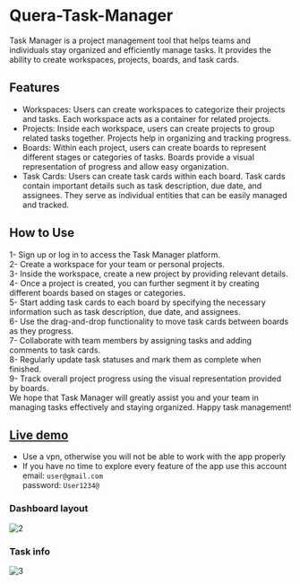 # Quera-Task-Manager

Task Manager is a project management tool that helps teams and individuals stay organized and efficiently manage tasks. It provides the ability to create workspaces, projects, boards, and task cards.

## Features
* Workspaces: Users can create workspaces to categorize their projects and tasks. Each workspace acts as a container for related projects.
* Projects: Inside each workspace, users can create projects to group related tasks together. Projects help in organizing and tracking progress.
* Boards: Within each project, users can create boards to represent different stages or categories of tasks. Boards provide a visual representation of progress and allow easy organization.
* Task Cards: Users can create task cards within each board. Task cards contain important details such as task description, due date, and assignees. They serve as individual entities that can be easily managed and tracked.

## How to Use
1- Sign up or log in to access the Task Manager platform.<br>
2- Create a workspace for your team or personal projects.<br>
3- Inside the workspace, create a new project by providing relevant details.<br>
4- Once a project is created, you can further segment it by creating different boards based on stages or categories.<br>
5- Start adding task cards to each board by specifying the necessary information such as task description, due date, and assignees.<br>
6- Use the drag-and-drop functionality to move task cards between boards as they progress.<br>
7- Collaborate with team members by assigning tasks and adding comments to task cards.<br>
8- Regularly update task statuses and mark them as complete when finished.<br>
9- Track overall project progress using the visual representation provided by boards.<br>
We hope that Task Manager will greatly assist you and your team in managing tasks effectively and staying organized. Happy task management!

## [Live demo](https://quera-task-manager.onrender.com/)
* Use a vpn, otherwise you will not be able to work with the app properly
* If you have no time to explore every feature of the app use this account <br>
email: `user@gmail.com` <br>
password: `User1234@`

### Dashboard layout
![2](https://github.com/Saeed-Abedini/Quera-Task-Manager/assets/58294372/31c5e07e-55a1-4cdd-ae47-a1c5e716933e) <br>
### Task info
![3](https://github.com/Saeed-Abedini/Quera-Task-Manager/assets/58294372/6eb47aa8-95a5-42c7-98bd-41d29122cbeb)

